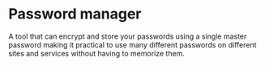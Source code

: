 [Title]: # (Password manager)
[Difficulty]: # (Beginner)
[Order]: # (88)

# Password manager

A tool that can encrypt and store your passwords using a single master password making it practical to use many different passwords on different sites and services without having to memorize them.